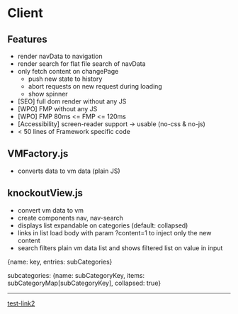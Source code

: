 # Client

## Features
- render navData to navigation
- render search for flat file search of navData
- only fetch content on changePage
    - push new state to history
    - abort requests on new request during loading
    - show spinner
- \[SEO] full dom render without any JS
- \[WPO] FMP without any JS
- \[WPO] FMP 80ms <= FMP <= 120ms
- \[Accessibility] screen-reader support -> usable (no-css & no-js)
- < 50 lines of Framework specific code


## VMFactory.js
- converts data to vm data (plain JS)

## knockoutView.js
- convert vm data to vm
- create components nav, nav-search
- displays list expandable on categories (default: collapsed)
- links in list load body with param ?content=1 to inject only the new content
- search filters plain vm data list and shows filtered list on value in input  


{name: key, entries: subCategories}


subcategories:
{name: subCategoryKey, items: subCategoryMap[subCategoryKey], collapsed: true}

---
<a href="#" data-bind="click: $root.changePage.bind($root, '/client/src/script/nav-template.html')">test-link2</a>
